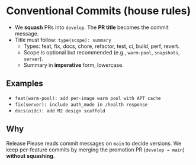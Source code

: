 # Conventional Commits (house rules)

- We **squash** PRs into `develop`. The **PR title** becomes the commit message.
- Title must follow: `type(scope): summary`
  - Types: feat, fix, docs, chore, refactor, test, ci, build, perf, revert.
  - Scope is optional but recommended (e.g., `warm-pool`, `snapshots`, `server`).
  - Summary in **imperative** form, lowercase.

## Examples
- `feat(warm-pool): add per-image warm pool with APT cache`
- `fix(server): include auth_mode in /health response`
- `docs(oidc): add M2 design scaffold`

## Why
Release Please reads commit messages on `main` to decide versions. We keep per-feature commits by merging the promotion PR (`develop → main`) **without squashing**.
